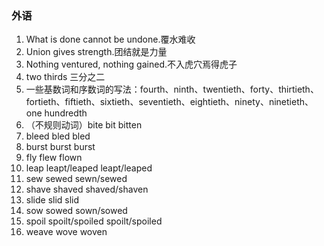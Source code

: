 ### 外语

1. What is done cannot be undone.覆水难收
2. Union gives strength.团结就是力量
3. Nothing ventured, nothing gained.不入虎穴焉得虎子
4. two thirds 三分之二
5. 一些基数词和序数词的写法：fourth、ninth、twentieth、forty、thirtieth、fortieth、fiftieth、sixtieth、seventieth、eightieth、ninety、ninetieth、one hundredth
6. （不规则动词）bite bit bitten
7. bleed bled bled
8. burst burst burst
9. fly flew flown
10. leap leapt/leaped leapt/leaped
11. sew sewed sewn/sewed
12. shave shaved shaved/shaven
13. slide slid slid
14. sow sowed sown/sowed
15. spoil spoilt/spoiled spoilt/spoiled
16. weave wove woven
